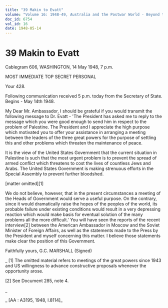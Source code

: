 ```yaml
---
title: "39 Makin to Evatt"
volume: "Volume 16: 1948-49, Australia and the Postwar World - Beyond the Region"
doc_id: 6754
vol_id: 16
date: 1948-05-14
---
```


# 39 Makin to Evatt

Cablegram 606, WASHINGTON, 14 May 1948, 7 p.m.

MOST IMMEDIATE TOP SECRET PERSONAL

Your 428.

Following communication received 5 p.m. today from the Secretary of State. Begins - May 14th 1948.

My Dear Mr. Ambassador, I should be grateful if you would transmit the following message to Dr. Evatt - 'The President has asked me to reply to the message which you were good enough to send him in respect to the problem of Palestine. The President and I appreciate the high purpose which motivated you to offer your assistance in arranging a meeting between the leaders of the three great powers for the purpose of settling this and other problems which threaten the maintenance of peace.

It is the view of the United States Government that the current situation in Palestine is such that the most urgent problem is to prevent the spread of armed conflict which threatens to cost the lives of countless Jews and Arabs. The United States Government is making strenuous efforts in the Special Assembly to prevent further bloodshed.

[matter omitted][1]

We do not believe, however, that in the present circumstances a meeting of the Heads of Government would serve a useful purpose. On the contrary, since it would dramatically raise the hopes of the peoples of the world, its probable failure under existing conditions would result in a very depressing reaction which would make basis for eventual solution of the many problems all the more difficult.' You will have seen the reports of the recent interview[2] between the American Ambassador in Moscow and the Soviet Minister of Foreign Affairs, as well as the statements made to the Press by the President and myself concerning this matter. I believe those statements make clear the position of this Government.

Faithfully yours, G.C. MARSHALL (Signed) 

_ [1] The omitted material refers to meetings of the great powers since 1943 and US willingness to advance constructive proposals whenever the opportunity arose.

[2] See Document 285, note 4.

_

_ [AA : A3195, 1948, I.8114]_
